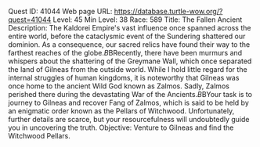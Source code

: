 Quest ID: 41044
Web page URL: https://database.turtle-wow.org/?quest=41044
Level: 45
Min Level: 38
Race: 589
Title: The Fallen Ancient
Description: The Kaldorei Empire's vast influence once spanned across the entire world, before the cataclysmic event of the Sundering shattered our dominion. As a consequence, our sacred relics have found their way to the farthest reaches of the globe.$B$BRecently, there have been murmurs and whispers about the shattering of the Greymane Wall, which once separated the land of Gilneas from the outside world. While I hold little regard for the internal struggles of human kingdoms, it is noteworthy that Gilneas was once home to the ancient Wild God known as Zalmos. Sadly, Zalmos perished there during the devastating War of the Ancients.$B$BYour task is to journey to Gilneas and recover Fang of Zalmos, which is said to be held by an enigmatic order known as the Pellars of Witchwood. Unfortunately, further details are scarce, but your resourcefulness will undoubtedly guide you in uncovering the truth.
Objective: Venture to Gilneas and find the Witchwood Pellars.

